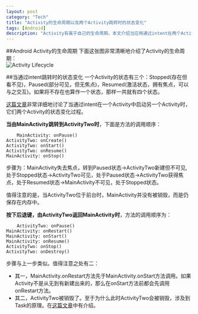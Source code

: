 ```yaml
---
layout: post    
category: "Tech"   
title: "Activity的生命周期以及两个Activity跳转时的状态变化"     
tags: [Android]
description: "Activity有属于自己的生命周期。本文介绍当应用通过intent在两个Activity间跳转时，它们状态的变化。"
---
```


##Android Activity的生命周期
下面这张图非常清晰地介绍了Activity的生命周期：  
![Activity Lifecycle](http://www.startandroid.ru/images/stories/lessons/L0023/L0023_010_en.jpg)    

##当通过intent跳转时的状态变化
一个Activity的状态有三个：Stopped(存在但看不见)，Paused(部分可见，但无焦点)，Resumed(激活状态，拥有焦点，可以与之交互)。如果将不存在也算作一个状态，那样一共就有四个状态。  

[这篇文章](http://www.startandroid.ru/en/lessons/complete-list/232-lesson-24-activity-lifecycle-example-about-changing-states-with-two-activities.html)非常详细地讨论了当通过intent在一个Activity中启动另一个Activity时，它们两个Activity的状态变化过程。   

**当由MainActivity跳转到ActivityTwo时**，下面是方法的调用顺序：  

        MainActivity: onPause()     
	ActivityTwo: onCreate()     
	ActivityTwo: onStart()     
	ActivityTwo: onResume()     
	MainActivity: onStop()     

步骤为：MainActivity失去焦点，转到Paused状态->ActivityTwo新建但不可见,处于Stopped状态->ActivityTwo可见，处于Paused状态->ActivityTwo获得焦点，处于Resumed状态->MainActivity不可见，处于Stopped状态。   

值得注意的是，当ActivityTwo位于前台时，MainActivity并没有被销毁，而是仍保存在内存中。    

**按下后退键，由ActivityTwo返回MainActivity时**，方法的调用顺序为：  

        ActivityTwo: onPause()     
	MainActivity: onRestart()     
	MainActivity: onStart()     
	MainActivity: onResume()     
	ActivityTwo: onStop()     
	ActivityTwo: onDestroy()   

步骤与上一步类似。值得注意之处有二：    

- 其一，MainActivity.onRestart方法先于MainActivity.onStart方法调用。如果Activity不是从无到有新建出来的，那么在onStart方法前都会先调用onRestart方法。    
- 其二，ActivityTwo被销毁了。至于为什么此时ActivityTwo会被销毁，涉及到Task的原理。在[这篇文章](http://www.startandroid.ru/en/lessons/complete-list/234-lesson-25-task-what-is-it-and-how-it-is-formed.html)中有介绍。
